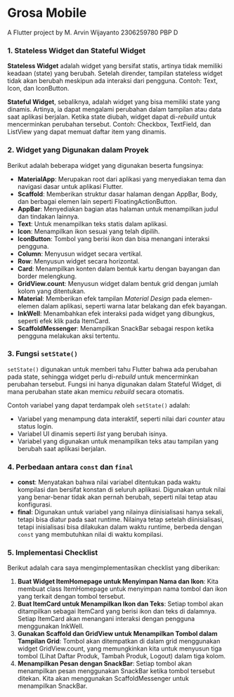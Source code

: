 # Grosa Mobile

A Flutter project by 
M. Arvin Wijayanto
2306259780
PBP D

### 1. Stateless Widget dan Stateful Widget
**Stateless Widget** adalah widget yang bersifat statis, artinya tidak memiliki keadaan (state) yang berubah. Setelah dirender, tampilan stateless widget tidak akan berubah meskipun ada interaksi dari pengguna. Contoh: Text, Icon, dan IconButton.

**Stateful Widget**, sebaliknya, adalah widget yang bisa memiliki state yang dinamis. Artinya, ia dapat mengalami perubahan dalam tampilan atau data saat aplikasi berjalan. Ketika state diubah, widget dapat di-*rebuild* untuk mencerminkan perubahan tersebut. Contoh: Checkbox, TextField, dan ListView yang dapat memuat daftar item yang dinamis.


### 2. Widget yang Digunakan dalam Proyek
Berikut adalah beberapa widget yang digunakan beserta fungsinya:

- **MaterialApp**: Merupakan root dari aplikasi yang menyediakan tema dan navigasi dasar untuk aplikasi Flutter.
- **Scaffold**: Memberikan struktur dasar halaman dengan AppBar, Body, dan berbagai elemen lain seperti FloatingActionButton.
- **AppBar**: Menyediakan bagian atas halaman untuk menampilkan judul dan tindakan lainnya.
- **Text**: Untuk menampilkan teks statis dalam aplikasi.
- **Icon**: Menampilkan ikon sesuai yang telah dipilih.
- **IconButton**: Tombol yang berisi ikon dan bisa menangani interaksi pengguna.
- **Column**: Menyusun widget secara vertikal.
- **Row**: Menyusun widget secara horizontal.
- **Card**: Menampilkan konten dalam bentuk kartu dengan bayangan dan border melengkung.
- **GridView.count**: Menyusun widget dalam bentuk grid dengan jumlah kolom yang ditentukan.
- **Material**: Memberikan efek tampilan *Material Design* pada elemen-elemen dalam aplikasi, seperti warna latar belakang dan efek bayangan.
- **InkWell**: Menambahkan efek interaksi pada widget yang dibungkus, seperti efek klik pada ItemCard.
- **ScaffoldMessenger**: Menampilkan SnackBar sebagai respon ketika pengguna melakukan aksi tertentu.

### 3. Fungsi `setState()`
`setState()` digunakan untuk memberi tahu Flutter bahwa ada perubahan pada state, sehingga widget perlu di-*rebuild* untuk mencerminkan perubahan tersebut. Fungsi ini hanya digunakan dalam Stateful Widget, di mana perubahan state akan memicu *rebuild* secara otomatis.

Contoh variabel yang dapat terdampak oleh `setState()` adalah:
- Variabel yang menampung data interaktif, seperti nilai dari *counter* atau status login.
- Variabel UI dinamis seperti *list* yang berubah isinya.
- Variabel yang digunakan untuk menampilkan teks atau tampilan yang berubah saat aplikasi berjalan.

### 4. Perbedaan antara `const` dan `final`
- **const**: Menyatakan bahwa nilai variabel ditentukan pada waktu kompilasi dan bersifat konstan di seluruh aplikasi. Digunakan untuk nilai yang benar-benar tidak akan pernah berubah, seperti nilai tetap atau konfigurasi.
- **final**: Digunakan untuk variabel yang nilainya diinisialisasi hanya sekali, tetapi bisa diatur pada saat runtime. Nilainya tetap setelah diinisialisasi, tetapi inisialisasi bisa dilakukan dalam waktu runtime, berbeda dengan `const` yang membutuhkan nilai di waktu kompilasi.

### 5. Implementasi Checklist
Berikut adalah cara saya mengimplementasikan checklist yang diberikan:

1. **Buat Widget ItemHomepage untuk Menyimpan Nama dan Ikon**: Kita membuat class ItemHomepage untuk menyimpan nama tombol dan ikon yang terkait dengan tombol tersebut.
2. **Buat ItemCard untuk Menampilkan Ikon dan Teks**: Setiap tombol akan ditampilkan sebagai ItemCard yang berisi ikon dan teks di dalamnya. Setiap ItemCard akan menangani interaksi dengan pengguna menggunakan InkWell.
3. **Gunakan Scaffold dan GridView untuk Menampilkan Tombol dalam Tampilan Grid**: Tombol akan ditempatkan di dalam grid menggunakan widget GridView.count, yang memungkinkan kita untuk menyusun tiga tombol (Lihat Daftar Produk, Tambah Produk, Logout) dalam tiga kolom.
4. **Menampilkan Pesan dengan SnackBar**: Setiap tombol akan menampilkan pesan menggunakan SnackBar ketika tombol tersebut ditekan. Kita akan menggunakan ScaffoldMessenger untuk menampilkan SnackBar.